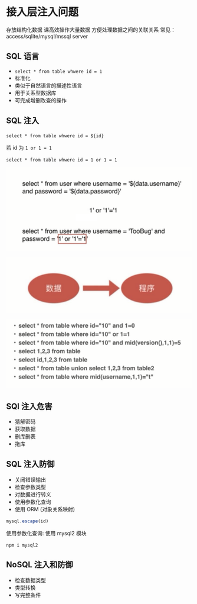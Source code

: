 # 接入层注入问题

存放结构化数据
课高效操作大量数据
方便处理数据之间的关联关系
常见： access/sqlite/mysql/mssql server


## SQL 语言

- `select * from table whwere id = 1`
- 标准化
- 类似于自然语言的描述性语言
- 用于关系型数据库
- 可完成增删改查的操作


## SQL 注入

`select * from table whwere id = ${id}`

若 id 为 `1 or 1 = 1`

`select * from table whwere id = 1 or 1 = 1`

![224640.png](./img/224640.png)

![224735.png](./img/224735.png)

![224817.png](./img/224817.png)


## SQl 注入危害

- 猜解密码
- 获取数据
- 删库删表
- 拖库

## SQL 注入防御

- 关闭错误输出
- 检查参数类型
- 对数据进行转义
- 使用参数化查询
- 使用 ORM (对象关系映射)

```js
mysql.escape(id)
```

使用参数化查询: 使用 mysql2 模块
```
npm i mysql2
```

## NoSQL 注入和防御

- 检查数据类型
- 类型转换
- 写完整条件
